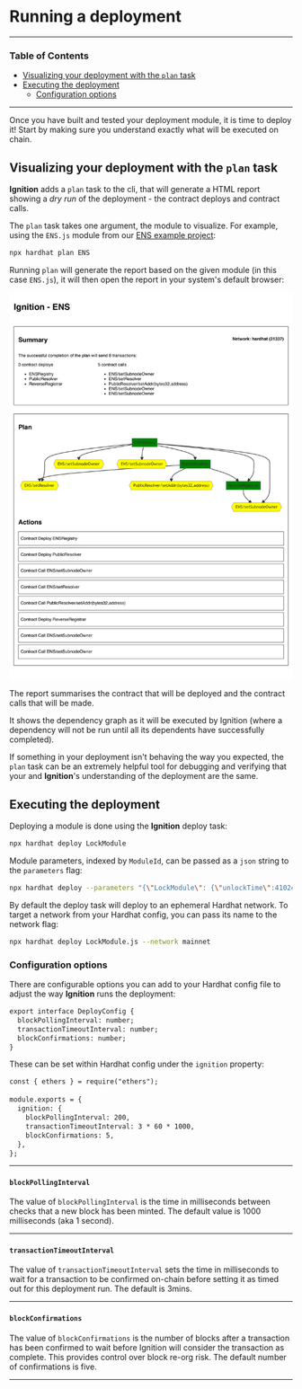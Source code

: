 # Running a deployment

---

### Table of Contents

- [Visualizing your deployment with the `plan` task](./running-a-deployment.md#visualizing-your-deployment-with-the-plan-task)
- [Executing the deployment](./running-a-deployment.md#executing-the-deployment)
  - [Configuration options](./running-a-deployment.md#configuration-options)
  <!-- - [Resuming a failed or onhold deployment](./running-a-deployment.md#visualizing-your-deployment-with-the-plan-task) -->

---

Once you have built and tested your deployment module, it is time to deploy it! Start by making sure you understand exactly what will be executed on chain.

## Visualizing your deployment with the `plan` task

**Ignition** adds a `plan` task to the cli, that will generate a HTML report showing a _dry run_ of the deployment - the contract deploys and contract calls.

The `plan` task takes one argument, the module to visualize. For example, using the `ENS.js` module from our [ENS example project](../examples/ens/README.md):

```bash
npx hardhat plan ENS
```

Running `plan` will generate the report based on the given module (in this case `ENS.js`), it will then open the report in your system's default browser:

![Main plan output](images/plan-1.png)

The report summarises the contract that will be deployed and the contract calls that will be made.

It shows the dependency graph as it will be executed by Ignition (where a dependency will not be run until all its dependents have successfully completed).

If something in your deployment isn't behaving the way you expected, the `plan` task can be an extremely helpful tool for debugging and verifying that your and **Ignition**'s understanding of the deployment are the same.

## Executing the deployment

Deploying a module is done using the **Ignition** deploy task:

```sh
npx hardhat deploy LockModule
```

Module parameters, indexed by `ModuleId`, can be passed as a `json` string to the `parameters` flag:

```sh
npx hardhat deploy --parameters "{\"LockModule\": {\"unlockTime\":4102491600,\"lockedAmount\":2000000000}}" LockModule.js
```

By default the deploy task will deploy to an ephemeral Hardhat network. To target a network from your Hardhat config, you can pass its name to the network flag:

```sh
npx hardhat deploy LockModule.js --network mainnet
```

### Configuration options

There are configurable options you can add to your Hardhat config file to adjust the way **Ignition** runs the deployment:

```tsx
export interface DeployConfig {
  blockPollingInterval: number;
  transactionTimeoutInterval: number;
  blockConfirmations: number;
}
```

These can be set within Hardhat config under the `ignition` property:

```tsx
const { ethers } = require("ethers");

module.exports = {
  ignition: {
    blockPollingInterval: 200,
    transactionTimeoutInterval: 3 * 60 * 1000,
    blockConfirmations: 5,
  },
};
```

---

#### `blockPollingInterval`

The value of `blockPollingInterval` is the time in milliseconds between checks that a new block has been minted. The default value is 1000 milliseconds (aka 1 second).

---

#### `transactionTimeoutInterval`

The value of `transactionTimeoutInterval` sets the time in milliseconds to wait for a transaction to be confirmed on-chain before setting it as timed out for this deployment run. The default is 3mins.

---

#### `blockConfirmations`

The value of `blockConfirmations` is the number of blocks after a transaction has been confirmed to wait before Ignition will consider the transaction as complete. This provides control over block re-org risk. The default number of confirmations is five.

---

<!-- ## Resuming a failed or onhold deployment

A run of a deployment can succeed, fail or be on hold. A failed deployment or one that is on hold, assuming it was run against a non-ephemeral network, can be rerun using the deploy command:

`npx hardhat deploy MyModule.js --network localhost`

Each run logs its events to a journal file (recorded in a sibling file to the module under `MyModule.journal.ndjson`). The journal file is used to reconstruct the state of the deployment during previous runs. Runs are scoped to the `chainId` of the network, so that runs against different networks do not interact. Any failed contract deploys or contract calls will be retried, the deployment picking up from where the last fail occurred. Any `event` invocations that had not returned and hence were on `Hold` on the last run, will be retried as well.

> **NOTE**: Changes to modules between runs of a deployment are not currently supported

To start a deployment again, ignoring the state from previous runs and rerunning the entirety of the module, the force flag can be used:

```
npx hardhat deploy MyModule.js --network localhost --force
```

For non-development network deployments, this means some form of deployment freezing will be recommended that records relevant information such as contract abi, deployed address and network. These files will be recommended to be committed into project repositories as well. -->
